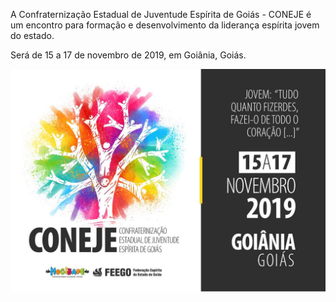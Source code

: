 A Confraternização Estadual de Juventude Espírita de Goiás - CONEJE é um encontro para formação e desenvolvimento da liderança espírita jovem do estado. 

Será de 15 a 17 de novembro de 2019, em Goiânia, Goiás.

![Banner CONEJE](https://github.com/henriquecf/conteudo-feego/blob/master/WhatsApp%20Image%202019-11-04%20at%2016.57.21.jpeg "Banner CONEJE")
